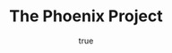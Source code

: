 ---
title: "The Phoenix Project"
bookCover: "/assets/book-covers/the-phoenix-project.jpg"
slug: "the-phoenix-project"
bookAuthor: "Gene Kim"
rating: 10
amazonLink: ""
author:
  name: Rico Trebeljahr
  picture: "/assets/blog/profile.jpeg"
---